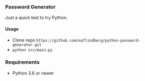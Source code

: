 ### Password Generator

Just a quick test to try Python.

#### Usage
- Clone repo `https://github.com/oaflindberg/python-password-generator.git`
- `python src/main.py`


### Requirements
- Python 3.6 or newer
